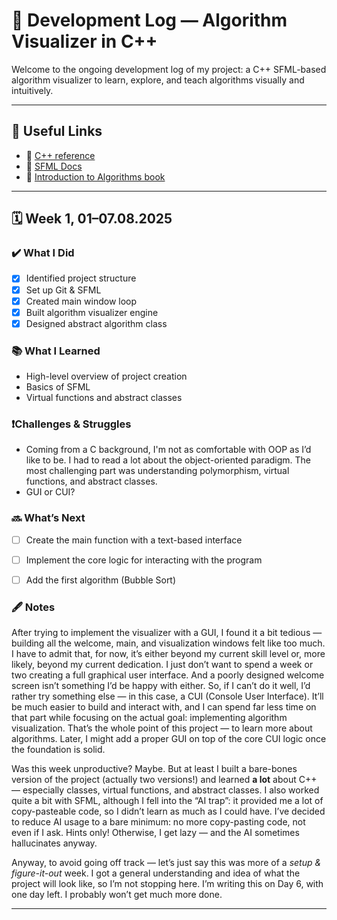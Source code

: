 # 📓 Development Log — Algorithm Visualizer in C++

Welcome to the ongoing development log of my project: a C++ SFML-based algorithm visualizer to learn, explore, and teach algorithms visually and intuitively.

---

## 🔗 Useful Links

- 📁 [C++ reference](https://en.cppreference.com/index.html)
- 📁 [SFML Docs](https://www.sfml-dev.org/documentation/)
- 📘 [Introduction to Algorithms book](https://enos.itcollege.ee/~japoia/algorithms/GT/Introduction_to_algorithms-3rd%20Edition.pdf)


---
## 🗓️ Week 1, 01–07.08.2025

### ✔️ What I Did
- [x] Identified project structure
- [x] Set up Git & SFML
- [x] Created main window loop
- [x] Built algorithm visualizer engine
- [x] Designed abstract algorithm class

### 📚 What I Learned
- High-level overview of project creation
- Basics of SFML
- Virtual functions and abstract classes

### ❗️Challenges & Struggles
- Coming from a C background, I'm not as comfortable with OOP as I’d like to be. I had to read a lot about the object-oriented paradigm. The most challenging part was understanding polymorphism, virtual functions, and abstract classes.
- GUI or CUI?

### 🔜 What’s Next
- [ ] Create the main function with a text-based interface
- [ ] Implement the core logic for interacting with the program
- [ ] Add the first algorithm (Bubble Sort)


### 🖋 Notes
  After trying to implement the visualizer with a GUI, I found it a bit tedious — building all the welcome, main, and visualization windows felt like too much. I have to admit that, for now, it’s either beyond my current skill level or, more likely, beyond my current dedication. I just don’t want to spend a week or two creating a full graphical user interface. And a poorly designed welcome screen isn’t something I’d be happy with either.
So, if I can’t do it well, I’d rather try something else — in this case, a CUI (Console User Interface). It’ll be much easier to build and interact with, and I can spend far less time on that part while focusing on the actual goal: implementing algorithm visualization. That’s the whole point of this project — to learn more about algorithms.
Later, I might add a proper GUI on top of the core CUI logic once the foundation is solid.

  Was this week unproductive? Maybe. But at least I built a bare-bones version of the project (actually two versions!) and learned **a lot** about C++ — especially classes, virtual functions, and abstract classes. I also worked quite a bit with SFML, although I fell into the “AI trap”: it provided me a lot of copy-pasteable code, so I didn’t learn as much as I could have.
I’ve decided to reduce AI usage to a bare minimum: no more copy-pasting code, not even if I ask. Hints only! Otherwise, I get lazy — and the AI sometimes hallucinates anyway.

  Anyway, to avoid going off track — let’s just say this was more of a *setup & figure-it-out* week. I got a general understanding and idea of what the project will look like, so I’m not stopping here. I’m writing this on Day 6, with one day left. I probably won’t get much more done.

---
